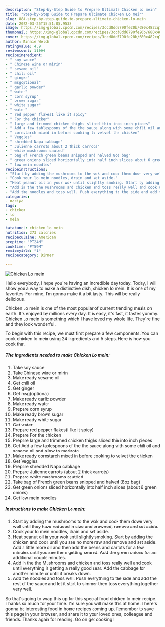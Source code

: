 ```yaml
---
description: "Step-by-Step Guide to Prepare Ultimate Chicken Lo mein"
title: "Step-by-Step Guide to Prepare Ultimate Chicken Lo mein"
slug: 888-step-by-step-guide-to-prepare-ultimate-chicken-lo-mein
date: 2022-03-25T15:51:05.953Z
image: https://img-global.cpcdn.com/recipes/3ccd8dd6790fe20b/680x482cq70/chicken-lo-mein-recipe-main-photo.jpg
thumbnail: https://img-global.cpcdn.com/recipes/3ccd8dd6790fe20b/680x482cq70/chicken-lo-mein-recipe-main-photo.jpg
cover: https://img-global.cpcdn.com/recipes/3ccd8dd6790fe20b/680x482cq70/chicken-lo-mein-recipe-main-photo.jpg
author: Minnie Welch
ratingvalue: 4.9
reviewcount: 11994
recipeingredient:
- " soy sauce"
- " Chinese wine or mirin"
- " sesame oil"
- " chili oil"
- " ginger"
- " msgoptional"
- " garlic powder"
- " water"
- " corn syrup"
- " brown sugar"
- " white sugar"
- " water"
- " red pepper flakesI like it spicy"
- " For the chicken"
- " large and trimmed chicken thighs sliced thin into inch pieces"
- " Add a few tablespoons of the the sauce along with some chili oil and sesame oil and allow to marinate"
- " cornstarch mixed in before cooking to velvet the chicken"
- " Veggies"
- " shredded Napa cabbage"
- " Julienne carrots about 2 thick carrots"
- " white mushrooms sauted"
- " bag of French green beans snipped and halved 8oz bag"
- " green onions sliced horizontally into half inch slices about 6 green onions"
- " low mein noodles"
recipeinstructions:
- "Start by adding the mushrooms to the wok and cook them down very well until they have reduced in size and browned, remove and set aside."
- "Cook your lo mein noodles, drain and set aside."
- "Heat peanut oil in your wok until slightly smoking. Start by adding the chicken and cook until you see no more raw and remove and set aside. Add a little more oil and then add the beans and carrots for a few minutes until you see them getting seared. Add the green onions for an additional couple minutes."
- "Add in the the Mushrooms and chicken and toss really well and cook until everything is getting a really good sear. Add the cabbage for another minute or until it breaks down."
- "Add the noodles and toss well. Push everything to the side and add the rest of the sauce and let it start to simmer then toss everything together very well."
categories:
- Recipe
tags:
- chicken
- lo
- mein

katakunci: chicken lo mein 
nutrition: 273 calories
recipecuisine: American
preptime: "PT24M"
cooktime: "PT59M"
recipeyield: "1"
recipecategory: Dinner

---
```



![Chicken Lo mein](https://img-global.cpcdn.com/recipes/3ccd8dd6790fe20b/680x482cq70/chicken-lo-mein-recipe-main-photo.jpg)

Hello everybody, I hope you're having an incredible day today. Today, I will show you a way to make a distinctive dish, chicken lo mein. It is one of my favorites. For mine, I'm gonna make it a bit tasty. This will be really delicious.

Chicken Lo mein is one of the most popular of current trending meals on earth. It's enjoyed by millions every day. It is easy, it's fast, it tastes yummy. Chicken Lo mein is something which I have loved my whole life. They're fine and they look wonderful.




To begin with this recipe, we must first prepare a few components. You can cook chicken lo mein using 24 ingredients and 5 steps. Here is how you cook that.

<!--inarticleads1-->

##### The ingredients needed to make Chicken Lo mein:

1. Take  soy sauce
1. Take  Chinese wine or mirin
1. Make ready  sesame oil
1. Get  chili oil
1. Get  ginger
1. Get  msg(optional)
1. Make ready  garlic powder
1. Make ready  water
1. Prepare  corn syrup
1. Make ready  brown sugar
1. Make ready  white sugar
1. Get  water
1. Prepare  red pepper flakes(I like it spicy)
1. Prepare  For the chicken
1. Prepare  large and trimmed chicken thighs sliced thin into inch pieces
1. Get  Add a few tablespoons of the the sauce along with some chili oil and sesame oil and allow to marinate
1. Make ready  cornstarch mixed in before cooking to velvet the chicken
1. Get  Veggies
1. Prepare  shredded Napa cabbage
1. Prepare  Julienne carrots (about 2 thick carrots)
1. Prepare  white mushrooms sautéed
1. Take  bag of French green beans snipped and halved (8oz bag)
1. Get  green onions sliced horizontally into half inch slices (about 6 green onions)
1. Get  low mein noodles




<!--inarticleads2-->

##### Instructions to make Chicken Lo mein:

1. Start by adding the mushrooms to the wok and cook them down very well until they have reduced in size and browned, remove and set aside.
1. Cook your lo mein noodles, drain and set aside.
1. Heat peanut oil in your wok until slightly smoking. Start by adding the chicken and cook until you see no more raw and remove and set aside. Add a little more oil and then add the beans and carrots for a few minutes until you see them getting seared. Add the green onions for an additional couple minutes.
1. Add in the the Mushrooms and chicken and toss really well and cook until everything is getting a really good sear. Add the cabbage for another minute or until it breaks down.
1. Add the noodles and toss well. Push everything to the side and add the rest of the sauce and let it start to simmer then toss everything together very well.




So that's going to wrap this up for this special food chicken lo mein recipe. Thanks so much for your time. I'm sure you will make this at home. There's gonna be interesting food in home recipes coming up. Remember to save this page in your browser, and share it to your loved ones, colleague and friends. Thanks again for reading. Go on get cooking!
